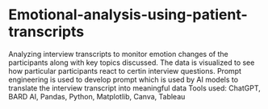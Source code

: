 # Emotional-analysis-using-patient-transcripts

Analyzing interview transcripts to monitor emotion changes of the participants along with key topics discussed. The data is visualized to see how particular participants react to certin interview questions. Prompt engineering is used to develop prompt which is used by AI models to translate the interview transcript into meaningful data
Tools used: ChatGPT, BARD AI, Pandas, Python, Matplotlib, Canva, Tableau
